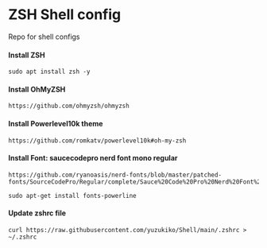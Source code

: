 # ZSH Shell config
Repo for shell configs



#### Install ZSH
```
sudo apt install zsh -y
```
#### Install OhMyZSH
```
https://github.com/ohmyzsh/ohmyzsh
```
#### Install Powerlevel10k theme
```
https://github.com/romkatv/powerlevel10k#oh-my-zsh
```
#### Install Font: saucecodepro nerd font mono regular
```
https://github.com/ryanoasis/nerd-fonts/blob/master/patched-fonts/SourceCodePro/Regular/complete/Sauce%20Code%20Pro%20Nerd%20Font%20Complete%20Mono.ttf
```
```
sudo apt-get install fonts-powerline
```

#### Update zshrc file
```
curl https://raw.githubusercontent.com/yuzukiko/Shell/main/.zshrc > ~/.zshrc
```
